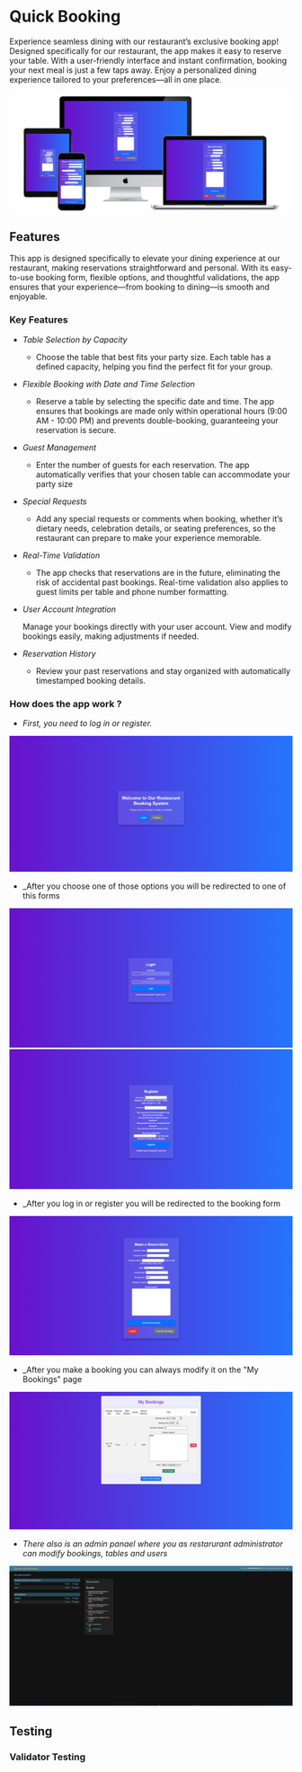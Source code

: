 # Quick Booking

Experience seamless dining with our restaurant’s exclusive booking app! Designed specifically for our restaurant, the app makes it easy to reserve your table. With a user-friendly interface and instant confirmation, booking your next meal is just a few taps away. Enjoy a personalized dining experience tailored to your preferences—all in one place.

![Responsive Mockup](quick_booking/photos/all-devices-black-quick-booking.png)

## Features

This app is designed specifically to elevate your dining experience at our restaurant, making reservations straightforward and personal. With its easy-to-use booking form, flexible options, and thoughtful validations, the app ensures that your experience—from booking to dining—is smooth and enjoyable.

### Key Features

- _Table Selection by Capacity_

    - Choose the table that best fits your party size. Each table has a defined capacity, helping you find the perfect fit for your group.

- _Flexible Booking with Date and Time Selection_

    - Reserve a table by selecting the specific date and time. The app ensures that bookings are made only within operational hours (9:00 AM - 10:00 PM) and prevents double-booking, guaranteeing your reservation is secure.

- _Guest Management_

    - Enter the number of guests for each reservation. The app automatically verifies that your chosen table can accommodate your party size

- _Special Requests_

    - Add any special requests or comments when booking, whether it’s dietary needs, celebration details, or seating preferences, so the restaurant can prepare to make your experience memorable.

- _Real-Time Validation_

    - The app checks that reservations are in the future, eliminating the risk of accidental past bookings. Real-time validation also applies to guest limits per table and phone number formatting.

- _User Account Integration_

    Manage your bookings directly with your user account. View and modify bookings easily, making adjustments if needed.

- _Reservation History_

    - Review your past reservations and stay organized with automatically timestamped booking details.

### How does the app work ?

- _First, you need to log in or register._

![Landing page screenshot](quick_booking/photos/landing-page-screenshot.png)

- _After you choose one of those options you will be redirected to one of this forms

![Log in form screenshot](quick_booking/photos/log-in-screenshot.png) ![Register form screenshot](quick_booking/photos/register-screenshot.png)

- _After you log in or register you will be redirected to the booking form

![Booking form screenshot](quick_booking/photos/booking-form-screenshot.png)

- _After you make a booking you can always modify it on the "My Bookings" page

![My bookings screenshot](quick_booking/photos/screenshot-my-bookings.png)

- _There also is an admin panael where you as restarurant administrator can modify bookings, tables and users_

![Admin panel screeenshot](quick_booking/photos/admin-panel-screenshot.png)

## Testing


### Validator Testing